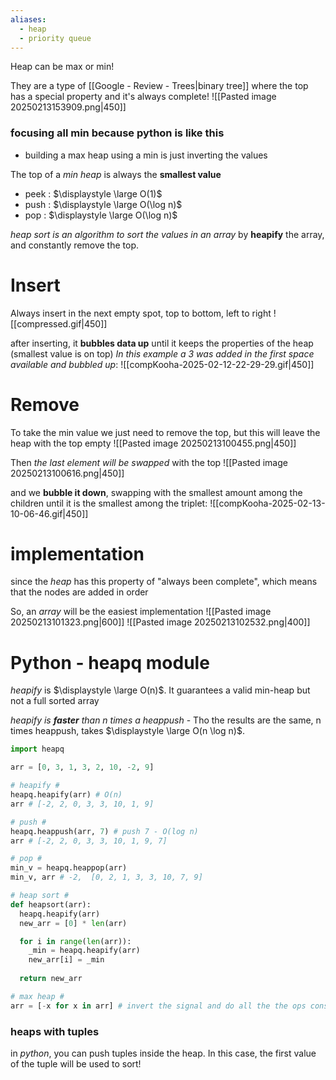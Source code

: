 ```yaml
---
aliases:
  - heap
  - priority queue
---
```


Heap can be max or min!

They are a type of [[Google - Review - Trees|binary tree]] where the top has a special property and it's always complete!
![[Pasted image 20250213153909.png|450]]



### focusing all min because python is like this
- building a max heap using a min is just inverting the values

The top of a *min heap* is always the **smallest value**

- peek : $\displaystyle \large O(1)$ 
- push : $\displaystyle \large O(\log n)$ 
- pop : $\displaystyle \large O(\log n)$ 

*heap sort is an algorithm to sort the values in an array* by **heapify** the array, and constantly remove the top. 
# Insert
Always insert in the next empty spot, top to bottom, left to right
![[compressed.gif|450]]

after inserting, it **bubbles data up** until it keeps the properties of the heap (smallest value is on top)
*In this example a 3 was added in the first space available and bubbled up*:
![[compKooha-2025-02-12-22-29-29.gif|450]]


# Remove
To take the min value we just need to remove the top, but this will leave the heap with the top empty
![[Pasted image 20250213100455.png|450]]

Then *the last element will be swapped* with the top
![[Pasted image 20250213100616.png|450]]

and we **bubble it down**, swapping with the smallest amount among the children until it is the smallest among the triplet:
![[compKooha-2025-02-13-10-06-46.gif|450]]

# implementation
since the *heap* has this property of "always been complete", which means that the nodes are added in order

So, an *array* will be the easiest implementation
![[Pasted image 20250213101323.png|600]]
![[Pasted image 20250213102532.png|400]]

# Python - heapq module
*heapify* is $\displaystyle \large O(n)$. It guarantees a valid min-heap but not a full sorted array

*heapify is **faster** than n times a heappush* - Tho the results are the same, n times heappush, takes $\displaystyle \large O(n \log n)$.

```python
import heapq

arr = [0, 3, 1, 3, 2, 10, -2, 9]

# heapify #
heapq.heapify(arr) # O(n)
arr # [-2, 2, 0, 3, 3, 10, 1, 9]

# push #
heapq.heappush(arr, 7) # push 7 - O(log n)
arr # [-2, 2, 0, 3, 3, 10, 1, 9, 7]

# pop #
min_v = heapq.heappop(arr)
min_v, arr # -2,  [0, 2, 1, 3, 3, 10, 7, 9]

# heap sort #
def heapsort(arr):
  heapq.heapify(arr)
  new_arr = [0] * len(arr)

  for i in range(len(arr)):
    _min = heapq.heapify(arr)
    new_arr[i] = _min
  
  return new_arr

# max heap #
arr = [-x for x in arr] # invert the signal and do all the the ops considering the neg input
```

### heaps with tuples

in *python*, you can push tuples inside the heap. In this case, the first value of the tuple will be used to sort!